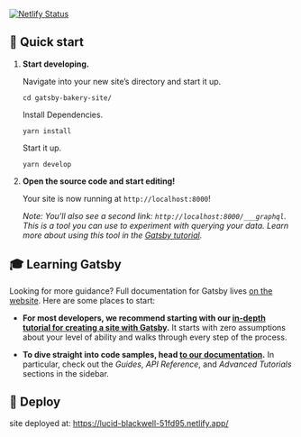 [![Netlify Status](https://api.netlify.com/api/v1/badges/7c6ce2cc-0266-46b7-8271-dbf876197405/deploy-status)](https://app.netlify.com/sites/lucid-blackwell-51fd95/deploys)

## 🚀 Quick start

1.  **Start developing.**

    Navigate into your new site’s directory and start it up.

    ```shell
    cd gatsby-bakery-site/
    ```

    Install Dependencies.

    ```shell
    yarn install
    ```

    Start it up.

    ```shell
    yarn develop
    ```

1.  **Open the source code and start editing!**

    Your site is now running at `http://localhost:8000`!

    _Note: You'll also see a second link: _`http://localhost:8000/___graphql`_. This is a tool you can use to experiment with querying your data. Learn more about using this tool in the [Gatsby tutorial](https://www.gatsbyjs.org/tutorial/part-five/#introducing-graphiql)._

## 🎓 Learning Gatsby

Looking for more guidance? Full documentation for Gatsby lives [on the website](https://www.gatsbyjs.org/). Here are some places to start:

- **For most developers, we recommend starting with our [in-depth tutorial for creating a site with Gatsby](https://www.gatsbyjs.org/tutorial/).** It starts with zero assumptions about your level of ability and walks through every step of the process.

- **To dive straight into code samples, head [to our documentation](https://www.gatsbyjs.org/docs/).** In particular, check out the _Guides_, _API Reference_, and _Advanced Tutorials_ sections in the sidebar.

## 💫 Deploy

site deployed at: https://lucid-blackwell-51fd95.netlify.app/
